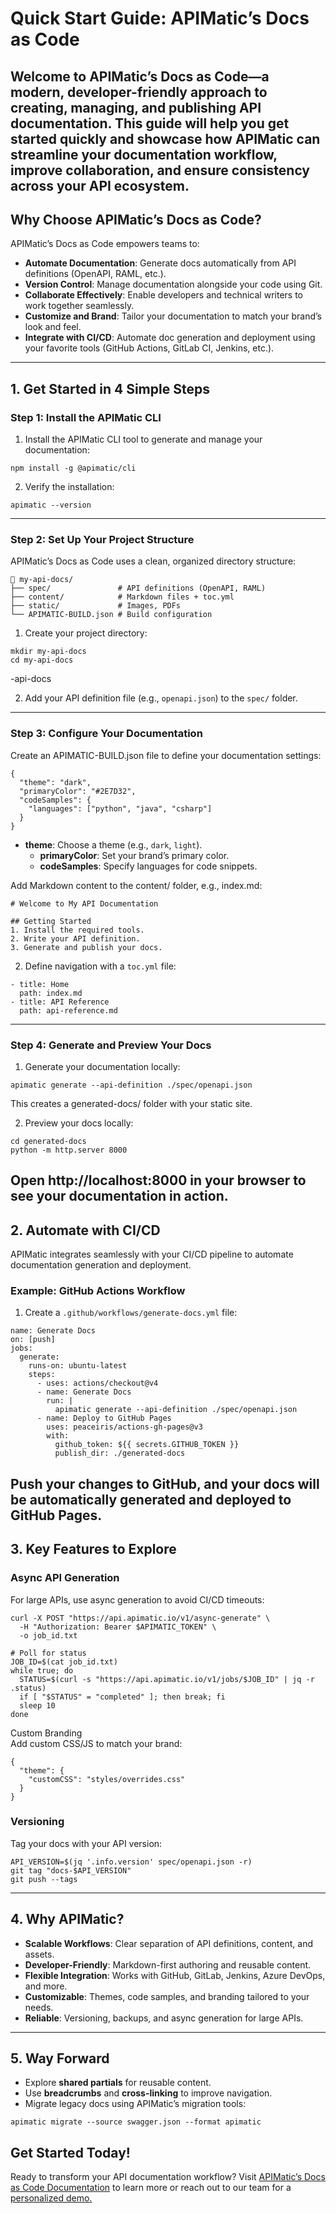 
# **Quick Start Guide: APIMatic’s Docs as Code**

Welcome to **APIMatic’s Docs as Code**—a modern, developer-friendly approach to creating, managing, and publishing API documentation. This guide will help you get started quickly and showcase how APIMatic can streamline your documentation workflow, improve collaboration, and ensure consistency across your API ecosystem.  
---

## **Why Choose APIMatic’s Docs as Code?**

APIMatic’s Docs as Code empowers teams to:

* **Automate Documentation**: Generate docs automatically from API definitions (OpenAPI, RAML, etc.).  
* **Version Control**: Manage documentation alongside your code using Git.  
* **Collaborate Effectively**: Enable developers and technical writers to work together seamlessly.  
* **Customize and Brand**: Tailor your documentation to match your brand’s look and feel.  
* **Integrate with CI/CD**: Automate doc generation and deployment using your favorite tools (GitHub Actions, GitLab CI, Jenkins, etc.).

---

## **1\. Get Started in 4 Simple Steps**

### **Step 1: Install the APIMatic CLI**

1. Install the APIMatic CLI tool to generate and manage your documentation:

```
npm install -g @apimatic/cli  
```

2. Verify the installation:

```
apimatic --version  
```

---

### **Step 2: Set Up Your Project Structure**

APIMatic’s Docs as Code uses a clean, organized directory structure:

```
📂 my-api-docs/  
├── spec/               # API definitions (OpenAPI, RAML)  
├── content/            # Markdown files + toc.yml  
├── static/             # Images, PDFs  
└── APIMATIC-BUILD.json # Build configuration  
```

1. Create your project directory:

```
mkdir my-api-docs  
cd my-api-docs  
```

\-api-docs

2. Add your API definition file (e.g., `openapi.json`) to the `spec/` folder.

---

### **Step 3: Configure Your Documentation**

Create an APIMATIC-BUILD.json file to define your documentation settings:

```
{  
  "theme": "dark",  
  "primaryColor": "#2E7D32",  
  "codeSamples": {  
    "languages": ["python", "java", "csharp"]  
  }  
}  
```

* **theme**: Choose a theme (e.g., `dark`, `light`).  
  * **primaryColor**: Set your brand’s primary color.  
  * **codeSamples**: Specify languages for code snippets.

Add Markdown content to the content/ folder, e.g., index.md:

```
# Welcome to My API Documentation  

## Getting Started  
1. Install the required tools.  
2. Write your API definition.  
3. Generate and publish your docs.  
```

2. Define navigation with a `toc.yml` file:

```
- title: Home  
  path: index.md  
- title: API Reference  
  path: api-reference.md  
```

---

### **Step 4: Generate and Preview Your Docs**

1. Generate your documentation locally:

```
apimatic generate --api-definition ./spec/openapi.json 
```

 This creates a generated-docs/ folder with your static site.

2. Preview your docs locally:

```
cd generated-docs  
python -m http.server 8000
```

 Open http://localhost:8000 in your browser to see your documentation in action.  
---

## **2\. Automate with CI/CD**

APIMatic integrates seamlessly with your CI/CD pipeline to automate documentation generation and deployment.

### **Example: GitHub Actions Workflow**

1. Create a `.github/workflows/generate-docs.yml` file:

```
name: Generate Docs  
on: [push]  
jobs:  
  generate:  
    runs-on: ubuntu-latest  
    steps:  
      - uses: actions/checkout@v4  
      - name: Generate Docs  
        run: |  
          apimatic generate --api-definition ./spec/openapi.json  
      - name: Deploy to GitHub Pages  
        uses: peaceiris/actions-gh-pages@v3  
        with:  
          github_token: ${{ secrets.GITHUB_TOKEN }}  
          publish_dir: ./generated-docs
```

Push your changes to GitHub, and your docs will be automatically generated and deployed to GitHub Pages.  
---

## **3\. Key Features to Explore**

### **Async API Generation**

For large APIs, use async generation to avoid CI/CD timeouts:

```
curl -X POST "https://api.apimatic.io/v1/async-generate" \  
  -H "Authorization: Bearer $APIMATIC_TOKEN" \  
  -o job_id.txt  

# Poll for status  
JOB_ID=$(cat job_id.txt)  
while true; do  
  STATUS=$(curl -s "https://api.apimatic.io/v1/jobs/$JOB_ID" | jq -r .status)  
  if [ "$STATUS" = "completed" ]; then break; fi  
  sleep 10  
done
```

Custom Branding  
Add custom CSS/JS to match your brand:

```
{  
  "theme": {  
    "customCSS": "styles/overrides.css"  
  }  
}  
```

### **Versioning**

Tag your docs with your API version:

```
API_VERSION=$(jq '.info.version' spec/openapi.json -r)  
git tag "docs-$API_VERSION"  
git push --tags  
```

---

## **4\. Why APIMatic?**

* **Scalable Workflows**: Clear separation of API definitions, content, and assets.  
* **Developer-Friendly**: Markdown-first authoring and reusable content.  
* **Flexible Integration**: Works with GitHub, GitLab, Jenkins, Azure DevOps, and more.  
* **Customizable**: Themes, code samples, and branding tailored to your needs.  
* **Reliable**: Versioning, backups, and async generation for large APIs.

---

## **5\. Way Forward**

* Explore **shared partials** for reusable content.  
* Use **breadcrumbs** and **cross-linking** to improve navigation.  
* Migrate legacy docs using APIMatic’s migration tools:

```
apimatic migrate --source swagger.json --format apimatic
```

## **Get Started Today\!**

Ready to transform your API documentation workflow? Visit [APIMatic’s Docs as Code Documentation](https://docs.apimatic.io/docs-as-code/documentation-as-code-overview/) to learn more or reach out to our team for a [personalized demo.](https://www.apimatic.io/request-demo)